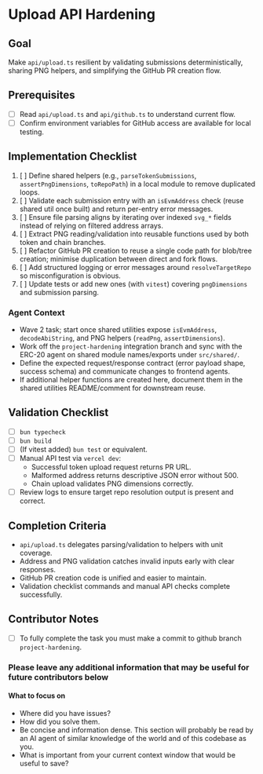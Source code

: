 # Upload API Hardening

## Goal

Make `api/upload.ts` resilient by validating submissions deterministically, sharing PNG helpers, and simplifying the GitHub PR creation flow.

## Prerequisites

- [ ] Read `api/upload.ts` and `api/github.ts` to understand current flow.
- [ ] Confirm environment variables for GitHub access are available for local testing.

## Implementation Checklist

1. [ ] Define shared helpers (e.g., `parseTokenSubmissions`, `assertPngDimensions`, `toRepoPath`) in a local module to remove duplicated loops.
2. [ ] Validate each submission entry with an `isEvmAddress` check (reuse shared util once built) and return per-entry error messages.
3. [ ] Ensure file parsing aligns by iterating over indexed `svg_*` fields instead of relying on filtered address arrays.
4. [ ] Extract PNG reading/validation into reusable functions used by both token and chain branches.
5. [ ] Refactor GitHub PR creation to reuse a single code path for blob/tree creation; minimise duplication between direct and fork flows.
6. [ ] Add structured logging or error messages around `resolveTargetRepo` so misconfiguration is obvious.
7. [ ] Update tests or add new ones (with `vitest`) covering `pngDimensions` and submission parsing.

### Agent Context

- Wave 2 task; start once shared utilities expose `isEvmAddress`, `decodeAbiString`, and PNG helpers (`readPng`, `assertDimensions`).
- Work off the `project-hardening` integration branch and sync with the ERC-20 agent on shared module names/exports under `src/shared/`.
- Define the expected request/response contract (error payload shape, success schema) and communicate changes to frontend agents.
- If additional helper functions are created here, document them in the shared utilities README/comment for downstream reuse.

## Validation Checklist

- [ ] `bun typecheck`
- [ ] `bun build`
- [ ] (If vitest added) `bun test` or equivalent.
- [ ] Manual API test via `vercel dev`:
  - Successful token upload request returns PR URL.
  - Malformed address returns descriptive JSON error without 500.
  - Chain upload validates PNG dimensions correctly.
- [ ] Review logs to ensure target repo resolution output is present and correct.

## Completion Criteria

- `api/upload.ts` delegates parsing/validation to helpers with unit coverage.
- Address and PNG validation catches invalid inputs early with clear responses.
- GitHub PR creation code is unified and easier to maintain.
- Validation checklist commands and manual API checks complete successfully.

## Contributor Notes

- [ ] To fully complete the task you must make a commit to github branch `project-hardening`.

### Please leave any additional information that may be useful for future contributors below

#### What to focus on

- Where did you have issues?
- How did you solve them.
- Be concise and information dense. This section will probably be read by an AI agent of similar knowledge of the world and of this codebase as you.
- What is important from your current context window that would be useful to save?
